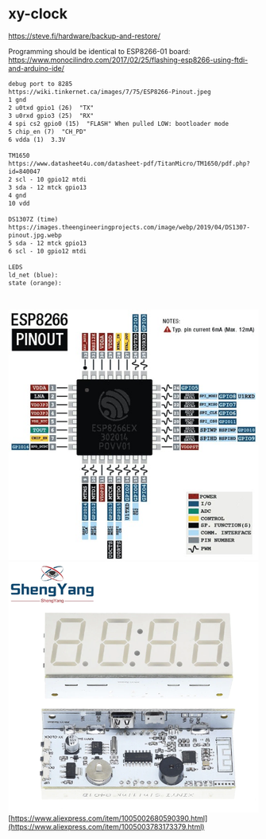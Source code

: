 # xy-clock

https://steve.fi/hardware/backup-and-restore/

Programming should be identical to ESP8266-01 board: https://www.monocilindro.com/2017/02/25/flashing-esp8266-using-ftdi-and-arduino-ide/

```
debug port to 8285
https://wiki.tinkernet.ca/images/7/75/ESP8266-Pinout.jpeg
1 gnd
2 u0txd gpio1 (26)  "TX"
3 u0rxd gpio3 (25)  "RX"
4 spi cs2 gpio0 (15)  "FLASH" When pulled LOW: bootloader mode
5 chip_en (7)  "CH_PD"
6 vdda (1)  3.3V

TM1650
https://www.datasheet4u.com/datasheet-pdf/TitanMicro/TM1650/pdf.php?id=840047
2 scl - 10 gpio12 mtdi
3 sda - 12 mtck gpio13
4 gnd
10 vdd

DS1307Z (time)
https://images.theengineeringprojects.com/image/webp/2019/04/DS1307-pinout.jpg.webp
5 sda - 12 mtck gpio13
6 scl - 10 gpio12 mtdi

LEDS
ld_net (blue): 
state (orange): 



```
![ESP8285/8266](ESP8266-Pinout.jpg)
![xy-clock](xy-clock.webp)
[https://www.aliexpress.com/item/1005002680590390.html](https://www.aliexpress.com/item/1005003783173379.html)

